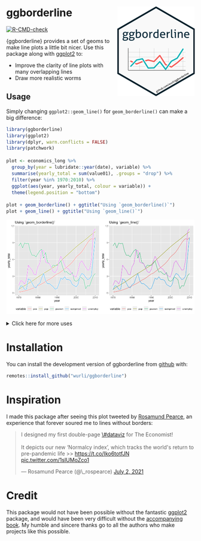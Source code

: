 
# ggborderline <img src="man/figures/logo.png" align="right" />

<!-- README.md is generated from README.Rmd. Please edit that file -->
<!-- badges: start -->

[![R-CMD-check](https://github.com/wurli/ggborderline/workflows/R-CMD-check/badge.svg)](https://github.com/wurli/ggborderline/actions)
<!-- badges: end -->

{ggborderline} provides a set of geoms to make line plots a little bit
nicer. Use this package along with
[ggplot2](https://ggplot2.tidyverse.org/) to:

-   Improve the clarity of line plots with many overlapping lines
-   Draw more realistic worms

## Usage

Simply changing `ggplot2::geom_line()` for `geom_borderline()` can make
a big difference:

``` r
library(ggborderline)
library(ggplot2)
library(dplyr, warn.conflicts = FALSE)
library(patchwork)

plot <- economics_long %>% 
  group_by(year = lubridate::year(date), variable) %>% 
  summarise(yearly_total = sum(value01), .groups = "drop") %>% 
  filter(year %in% 1970:2010) %>% 
  ggplot(aes(year, yearly_total, colour = variable)) +
  theme(legend.position = "bottom")

plot + geom_borderline() + ggtitle("Using `geom_borderline()`")
plot + geom_line() + ggtitle("Using `geom_line()`")
```

<img src="man/figures/README-example-1.png" width="50%" /><img src="man/figures/README-example-2.png" width="50%" />
<details>
<summary>
Click here for more uses
</summary>

<img src="man/figures/README-unnamed-chunk-2-1.png" width="100%" />

[Click here for worm
code](https://github.com/wurli/ggborderline/blob/main/README.Rmd)

</details>

# Installation

You can install the development version of ggborderline from
[github](https://github.com/wurli/ggborderline) with:

``` r
remotes::install_github("wurli/ggborderline")
```

# Inspiration

I made this package after seeing this plot tweeted by [Rosamund
Pearce](https://twitter.com/_rospearce), an experience that forever
soured me to lines without borders:
<blockquote class="twitter-tweet">
<p lang="en" dir="ltr">
I designed my first double-page
<a href="https://twitter.com/hashtag/dataviz?src=hash&amp;ref_src=twsrc%5Etfw">\#dataviz</a>
for The Economist!<br><br>It depicts our new ‘Normalcy index’, which
tracks the world's return to pre-pandemic life &gt;&gt;
<a href="https://t.co/Iko6totfJN">https://t.co/Iko6totfJN</a>
<a href="https://t.co/1sIUMoZco1">pic.twitter.com/1sIUMoZco1</a>
</p>
— Rosamund Pearce (@\_rospearce)
<a href="https://twitter.com/_rospearce/status/1410903833442717698?ref_src=twsrc%5Etfw">July
2, 2021</a>
</blockquote>
<script async src="https://platform.twitter.com/widgets.js" charset="utf-8"></script>

# Credit

This package would not have been possible without the fantastic
[ggplot2](https://ggplot2.tidyverse.org/) package, and would have been
very difficult without the [accompanying
book](https://ggplot2-book.org/). My humble and sincere thanks go to all
the authors who make projects like this possible.
